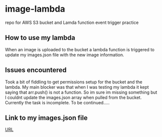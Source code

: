 
# image-lambda
repo for AWS S3 bucket and Lamda function event trigger practice

## How to use my lambda

When an image is uploaded to the bucket a lambda function is triggered to update my images.json file with the new image information.

## Issues encountered

Took a bit of fiddling to get permissions setup for the bucket and the lambda. My main blocker was that when I was testing my lambda it kept saying that arr.push() is not a function. So im sure im missing something but I couldnt update the images.json array when pulled from the bucket. Currently the task is incomplete. To be continued.....

## Link to my images.json file

[URL](https://kd-401-image-bucket.s3.us-west-2.amazonaws.com/images.json)